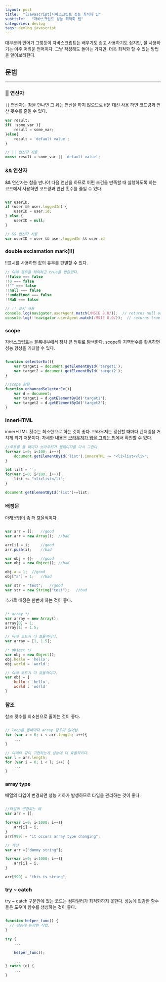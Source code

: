 ```yaml
---
layout: post
title:  "[Javascript]자바스크립트 성능 최적화 팁"
subtitle:   "자바스크립트 성능 최적화 팁"
categories: devlog
tags: devlog javascript
---
```


대부분의 언어가 그렇듯이 자바스크립트는 배우기도 쉽고 사용하기도 쉽지만, 잘 사용하기는 아주 어려운 언어이다. 그냥 작성해도 돌아는 가지만, 더욱 최적화 할 수 있는 방법을 알아보려한다.

## 문법

---

### || 연산자

 `||` 연산자는 참을 만나면 그 뒤는 연산을 하지 않으므로 if문 대신 사용 하면 코드량과 연산 횟수를 줄일 수 있다.

```js
var result;
if( !some_var ){
    result = some_var;
}else{
    result = 'default value';
}

// || 연산자 사용
const result = some_var || 'default value';
```

### && 연산자

&& 연산자는 참을 만나야 다음 연산을 하므로 어떤 조건을 만족할 때 실행하도록 하는 코드에서 사용하면 코드량과 연산 횟수를 줄일 수 있다.

```js

var userID; ​
if (user && user.loggedIn) {
    userID = user.id;
} else {
    userID = null;
}

// && 연산자 사용
var userID = user && user.loggedIn && user.id

```

### double exclamation mark(!!)

!!표시를 사용하면 값의 유무를 판별할 수 있다.

```js
// 아래 경우를 제외하곤 true를 반환한다.
!!false === false
!!0 === false
!!"" === false
!!null === false
!!undefined === false
!!NaN === false

// !! 표시 사용
console.log(navigator.userAgent.match(/MSIE 8.0/));  // returns null or array
console.log(!!navigator.userAgent.match(/MSIE 8.0/));  // returns true or false
```

### scope

자바스크립트는 블록내부에서 점차 큰 범위로 탐색한다. scope와 지역변수를 활용하면 성능 향상을 기대할 수 있다.

```js

function selectorEx(){
    var target1 = document.getElementById('target1');
    var target2 = document.getElementById('target2');
}

//scope 활용
function enhancedSelectorEx(){
    var d = document;
    var target1 = d.getElementById('target1');
    var target2 = d.getElementById('target2');
}
```

### innerHTML

innerHTML 횟수는 최소한으로 하는 것이 좋다. 브라우저는 갱신할 때마다 렌더링을 거치게 되기 때문이다. 자세한 내용은 [브라우저가 웹을 그리는 법](https://isme2n.github.io/devlog/2017/07/06/browser-rendering/)에서 확인할 수 있다.

```js
//루프를 돌 때마다 브라우저가 웹페이지를 다시 그린다.
for(var i=0; i<100; i++){
    document.getElementById('list').innerHTML += "<li>list</li>";
}

let list = '';
for(var i=0; i<100; i++){
    list += "<li>list</li";
}

document.getElementById('list')+=list;
```

<script async src="//pagead2.googlesyndication.com/pagead/js/adsbygoogle.js"></script>
<ins class="adsbygoogle"
     style="display:block; text-align:center;"
     data-ad-format="fluid"
     data-ad-layout="in-article"
     data-ad-client="ca-pub-9134477021095729"
     data-ad-slot="3873336698"></ins>
<script>
     (adsbygoogle = window.adsbygoogle || []).push({});
</script>

### 배정문

아래문법이 좀 더 효울적이다.

```js

var arr = [];   //good
var arr = new Array();  //bad

arr[i] = i;     //good
arr.push(i);    //bad

var obj = {};   //good
var obj = new Object(); //bad

obj.a = 1;  //good
obj["a"] = 1;   //bad

var str = "test";   //good
var str = new String("test");   //bad

```

추가로 배정은 한번에 하는 것이 좋다.

```js

/* array */
var array = new Array();
array[0] = 1;
array[1] = 1.5;

// 아래 코드가 더 효율적이다.
var array = [1, 1.5];

/* object */
var obj = new Object();
obj.hello = 'hello';
obj.world = 'world';

// 아래 코드가 더 효율적이다.
var obj = {
    hello : 'hello',
    world : 'world'
}

```

### 참조

참조 횟수를 최소한으로 줄이는 것이 좋다.

```js

// loop를 돌때마다 array 참조가 일어남.
for (var i = 0; i < arr.length; i++){
    ...
}

// 아래와 같이 구현하는게 성능에 더 효율적이다.
var l = arr.length;
for (var i = 0; i < l; i++) {
    ...
}

```

### array type

배열의 타입이 변경되면 성능 저하가 발생하므로 타입을 관리하는 것이 좋다.

```js

//타입이 변경되는 예
var arr = [];

for(var i=0; i<1000; i++){
    arr[i] = i;
}
arr[999] = "it occurs array type changing";

// 개선
var arr =["dummy string"];

for(var i=0; i<1000; i++){
    arr[i] = i;
}

arr[999] = "this is string";

```

### try ~ catch

try ~ catch 구문안에 있는 코드는 컴파일러가 최적화하지 못한다. 성능에 민감한 함수들은 도우미 함수를 생성하는 것이 좋다.

```js

function helper_func() {
  // 성능에 민감한 작업.
}

try {
    ...

    helper_func();

    ...
} catch (e) {
    ...
}

```
